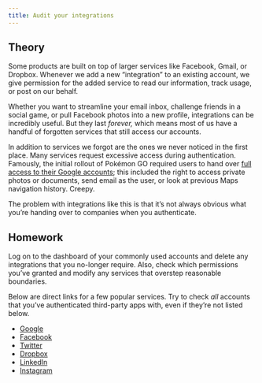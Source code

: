 ```yaml
---
title: Audit your integrations
---
```


## Theory

Some products are built on top of larger services like Facebook, Gmail, or Dropbox. Whenever we add a new “integration”
to an existing account, we give permission for the added service to read our information, track usage, or post on our
behalf.

Whether you want to streamline your email inbox, challenge friends in a social game, or pull Facebook photos into a new
profile, integrations can be incredibly useful. But they last _forever,_ which means most of us have a handful of
forgotten services that still access our accounts.

In addition to services we forgot are the ones we never noticed in the first place. Many services request excessive
access during authentication. Famously, the initial rollout of Pokémon GO required users to hand over
[full access to their Google accounts][Pokemon GO]; this included the right to access private photos or documents, send
email as the user, or look at previous Maps navigation history. Creepy.

The problem with integrations like this is that it’s not always obvious what you’re handing over to companies when you
authenticate.

## Homework

Log on to the dashboard of your commonly used accounts and delete any integrations that you no-longer require. Also,
check which permissions you’ve granted and modify any services that overstep reasonable boundaries.

Below are direct links for a few popular services. Try to check _all_ accounts that you’ve authenticated third-party
apps with, even if they’re not listed below.

- [Google](https://security.google.com/settings/security/permissions)
- [Facebook](https://www.facebook.com/settings?tab=applications)
- [Twitter](https://twitter.com/settings/connected_apps)
- [Dropbox](https://www.dropbox.com/account/connected_apps)
- [LinkedIn](https://www.linkedin.com/psettings/third-party-applications)
- [Instagram](https://instagram.com/accounts/manage_access)

[Pokemon GO]: http://adamreeve.tumblr.com/post/147120922009/pokemon-go-is-a-huge-security-risk
